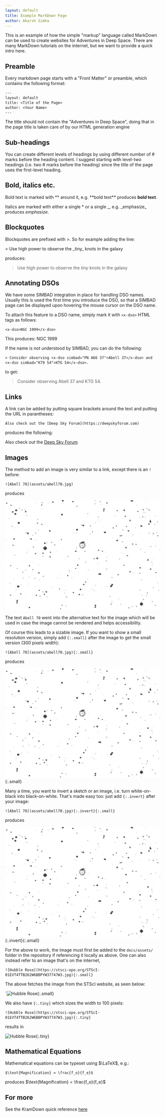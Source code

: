 ```yaml
---
layout: default
title: Example MarkDown Page
author: Akarsh Simha
---
```


This is an example of how the simple "markup" language called MarkDown
can be used to create websites for Adventures in Deep Space. There are
many MarkDown tutorials on the internet, but we want to provide a
quick intro here.

## Preamble

Every markdown page starts with a "Front Matter" or preamble, which contains the following format:

```
---
layout: default
title: <Title of the Page>
author: <Your Name>
---
```

The title should not contain the "Adventures in Deep Space", doing
that in the page title is taken care of by our HTML generation engine

## Sub-headings

You can create different levels of headings by using different number
of # marks before the heading content. I suggest starting with level-two
headings (i.e. two # marks before the heading) since the title of the
page uses the first-level heading.

## Bold, italics etc.

Bold text is marked with \*\* around it, e.g. \*\*bold text\*\*
produces **bold text**.

Italics are marked with either a single \* or a single \_,
e.g. \_emphasize\_ produces _emphasize_.

## Blockquotes

Blockquotes are prefixed with \>. So for example adding the line:

\> Use high power to observe the \_tiny\_ knots in the galaxy

produces:

> Use high power to observe the _tiny_ knots in the galaxy



## Annotating DSOs

We have some SIMBAD integration in place for handling DSO
names. Usually this is used the first time you introduce the DSO, so
that a SIMBAD page can be displayed upon hovering the mouse cursor on
the DSO name.

To attach this feature to a DSO name, simply mark it with `<x-dso>`
HTML tags as follows:

```
<x-dso>NGC 1999</x-dso>
```

This produces:
<x-dso>NGC 1999</x-dso>

If the name is not understood by SIMBAD, you can do the following:
```
> Consider observing <x-dso simbad="PN A66 37">Abell 37</x-dso> and <x-dso simbad="K79 54">KTG 54</x-dso>.
```
to get:

> Consider observing <x-dso simbad="PN A66 37">Abell 37</x-dso> and <x-dso simbad="K79 54">KTG 54</x-dso>.

## Links

A link can be added by putting square brackets around the text and putting the URL in parantheses:
```
Also check out the [Deep Sky Forum](https://deepskyforum.com)
```
produces the following:

Also check out the [Deep Sky Forum](https://deepskyforum.com)

## Images

The method to add an image is very similar to a link, except there is an `!` before:
```
![Abell 70](assets/abell70.jpg)
```

produces

![Abell 70](assets/abell70.jpg)

The text `Abell 70` went into the alternative text for the image which
will be used in case the image cannot be rendered and helps
accessibility.

Of course this leads to a sizable image. If you want to show a small
resolution version, simply add `{:.small}` after the image to get the
small version (300 pixels width):

```
![Abell 70](assets/abell70.jpg){:.small}
```

produces

![Abell 70](assets/abell70.jpg){:.small}


Many a time, you want to invert a sketch or an image, i.e. turn white-on-black into black-on-white. That's made easy too: just add `{:.invert}` after your image:

```
![Abell 70](assets/abell70.jpg){:.invert}{:.small}
```

produces

![Abell 70](assets/abell70.jpg){:.invert}{:.small}


For the above to work, the image must first be added to the `docs/assets/` folder in the
repository if referencing it locally as above. One can also instead
refer to an image that's on the internet,

```
![Hubble Rose](https://stsci-opo.org/STScI-01EVT4TTB262W6BBPYW37747W3.jpg){:.small}
```

The above fetches the image from the STScI website, as seen below:

`![Hubble Rose](https://stsci-opo.org/STScI-01EVT4TTB262W6BBPYW37747W3.jpg){:.small}


We also have `{:.tiny}` which sizes the width to 100 pixels:

```
![Hubble Rose](https://stsci-opo.org/STScI-01EVT4TTB262W6BBPYW37747W3.jpg){:.tiny}
```

results in

![Hubble Rose](https://stsci-opo.org/STScI-01EVT4TTB262W6BBPYW37747W3.jpg){:.tiny}

## Mathematical Equations

Mathematical equations can be typeset using $\LaTeX$, e.g.:
```
$\text{Magnification} = \frac{f_o}{f_e}$
```
produces
$\text{Magnification} = \frac{f_o}{f_e}$


## For more

See the KramDown quick reference [here](https://kramdown.gettalong.org/quickref.html)

